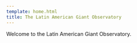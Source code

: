 ```yaml
---
template: home.html
title: The Latin American Giant Observatory
---
```


Welcome to the Latin American Giant Observatory.
